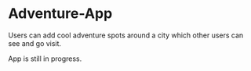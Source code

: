 # Adventure-App
Users can add cool adventure spots around a city which other users can see and go visit.

App is still in progress.
